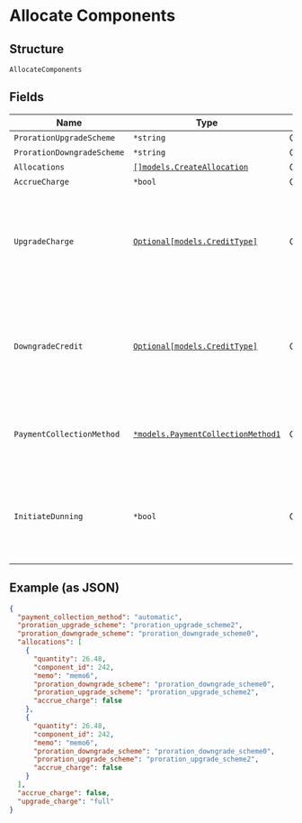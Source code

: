 
# Allocate Components

## Structure

`AllocateComponents`

## Fields

| Name | Type | Tags | Description |
|  --- | --- | --- | --- |
| `ProrationUpgradeScheme` | `*string` | Optional | - |
| `ProrationDowngradeScheme` | `*string` | Optional | - |
| `Allocations` | [`[]models.CreateAllocation`](../../doc/models/create-allocation.md) | Optional | - |
| `AccrueCharge` | `*bool` | Optional | - |
| `UpgradeCharge` | [`Optional[models.CreditType]`](../../doc/models/credit-type.md) | Optional | The type of credit to be created when upgrading/downgrading. Defaults to the component and then site setting if one is not provided.<br>Available values: `full`, `prorated`, `none`. |
| `DowngradeCredit` | [`Optional[models.CreditType]`](../../doc/models/credit-type.md) | Optional | The type of credit to be created when upgrading/downgrading. Defaults to the component and then site setting if one is not provided.<br>Available values: `full`, `prorated`, `none`. |
| `PaymentCollectionMethod` | [`*models.PaymentCollectionMethod1`](../../doc/models/payment-collection-method-1.md) | Optional | (Optional) If not passed, the allocation(s) will use the payment collection method on the subscription<br>**Default**: `"automatic"` |
| `InitiateDunning` | `*bool` | Optional | If true, if the immediate component payment fails, initiate dunning for the subscription.<br>Otherwise, leave the charges on the subscription to pay for at renewal. |

## Example (as JSON)

```json
{
  "payment_collection_method": "automatic",
  "proration_upgrade_scheme": "proration_upgrade_scheme2",
  "proration_downgrade_scheme": "proration_downgrade_scheme0",
  "allocations": [
    {
      "quantity": 26.48,
      "component_id": 242,
      "memo": "memo6",
      "proration_downgrade_scheme": "proration_downgrade_scheme0",
      "proration_upgrade_scheme": "proration_upgrade_scheme2",
      "accrue_charge": false
    },
    {
      "quantity": 26.48,
      "component_id": 242,
      "memo": "memo6",
      "proration_downgrade_scheme": "proration_downgrade_scheme0",
      "proration_upgrade_scheme": "proration_upgrade_scheme2",
      "accrue_charge": false
    }
  ],
  "accrue_charge": false,
  "upgrade_charge": "full"
}
```


